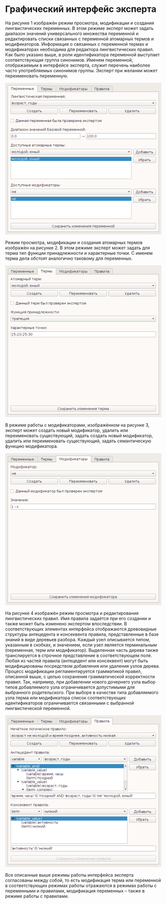 Графический интерфейс эксперта
==============================

На рисунке 1 изображѐн режим просмотра, модификации и создания лингвистических переменных. В этом режиме эксперт может задать диапазон значений универсального множества переменной и редактировать списки связанных с переменной атомарных термов и модификаторов. Информация о связанных с переменной термах и модификаторах необходима для редактора лингвистических правил. Как было указано выше, в роли идентификатора переменной выступает соответствующая группа синонимов. Именем переменной, отображаемым в интерфейсе эксперта, служит перечень наиболее часто употребляемых синонимов группы. Эксперт при желании может переименовать переменную.

![expert 1](img/expert_1.png)

Режим просмотра, модификации и создания атомарных термов изображѐн на рисунке 2. В этом режиме эксперт может задать для терма тип функции принадлежности и характерные точки. С именем терма дела обстоят аналогично таковому для переменных.

![expert 2](img/expert_2.png)

В режиме работы с модификаторами, изображѐнном на рисунке 3, эксперт может создать новый модификатор, удалить или переименовать существующий, задать создать новый модификатор, удалить или переименовать существующий, задать семантическую функцию модификатора.

![expert 3](img/expert_3.png)

На рисунке 4 изображѐн режим просмотра и редактирования лингвистических правил. Имя правила задаѐтся при его создании и также может быть изменено экспертом впоследствии. В соответствующих элементах интерфейса отображаются древовидные структуры антецедента и консеквента правила, представленные в базе знаний в виде деревьев разбора. Каждый узел описывается типом, указанным в скобках, и значением, если узел является терминальным (переменная, терм или модификатор). Выделенная часть дерева также транслируется в строчное представление в соответствующем поле. Любая из частей правила (антецедент или консеквент) могут быть модифицированы посредством добавления или удаления узлов дерева. Процесс модификации регламентируется грамматикой правил, описанной выше, с целью сохранения грамматической корректности правил. Так, например, при добавлении нового дочернего узла выбор типов добавляемого узла ограничивается допустимыми для выбранного родительского. При выборе в качестве типа добавляемого узла терма или модификатора список соответствующих идентификаторов ограничивается связанными с выбранной лингвистической переменной.

![expert 4](img/expert_4.png)

Все описанные выше режимы работы интерфейса эксперта согласованы между собой, то есть модификация терма или переменной в соответствующих режимах работы отражаются в режимах работы с переменными и правилами, модификация переменных – также в режиме работы с правилами. 
